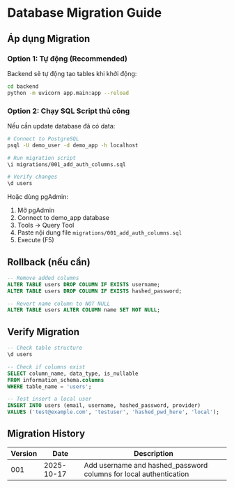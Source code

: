 # Database Migration Guide

## Áp dụng Migration

### Option 1: Tự động (Recommended)

Backend sẽ tự động tạo tables khi khởi động:

```bash
cd backend
python -m uvicorn app.main:app --reload
```

### Option 2: Chạy SQL Script thủ công

Nếu cần update database đã có data:

```bash
# Connect to PostgreSQL
psql -U demo_user -d demo_app -h localhost

# Run migration script
\i migrations/001_add_auth_columns.sql

# Verify changes
\d users
```

Hoặc dùng pgAdmin:
1. Mở pgAdmin
2. Connect to demo_app database
3. Tools → Query Tool
4. Paste nội dung file `migrations/001_add_auth_columns.sql`
5. Execute (F5)

## Rollback (nếu cần)

```sql
-- Remove added columns
ALTER TABLE users DROP COLUMN IF EXISTS username;
ALTER TABLE users DROP COLUMN IF EXISTS hashed_password;

-- Revert name column to NOT NULL
ALTER TABLE users ALTER COLUMN name SET NOT NULL;
```

## Verify Migration

```sql
-- Check table structure
\d users

-- Check if columns exist
SELECT column_name, data_type, is_nullable 
FROM information_schema.columns 
WHERE table_name = 'users';

-- Test insert a local user
INSERT INTO users (email, username, hashed_password, provider)
VALUES ('test@example.com', 'testuser', 'hashed_pwd_here', 'local');
```

## Migration History

| Version | Date | Description |
|---------|------|-------------|
| 001 | 2025-10-17 | Add username and hashed_password columns for local authentication |
